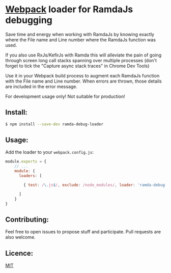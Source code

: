 # [Webpack](http://webpack.github.io/) loader for RamdaJs debugging

Save time and energy when working with RamdaJs by knowing exactly where the File name and Line number where the RamdaJs function was used.

If you also use RxJs/KefirJs with Ramda this will alleviate the pain of going through screen long call stacks spanning over multiple processes (don't forget to tick the "Capture async stack traces" in Chrome Dev Tools)

Use it in your Webpack build process to augment each RamdaJs function with the File name and Line number. When errors are thrown, those details are included in the error message.

For development usage only! Not suitable for production!

## Install:

```bash
$ npm install --save-dev ramda-debug-loader
```

## Usage:

Add the loader to your `webpack.config.js`:

```javascript
module.exports = {
    // ...
    module: {
      loaders: [

        { test: /\.js$/, exclude: /node_modules/, loader: 'ramda-debug-loader' }

      ]
    }
}
```

## Contributing:

Feel free to open issues to propose stuff and participate. Pull requests are also welcome.

## Licence:

[MIT](http://en.wikipedia.org/wiki/MIT_License)
